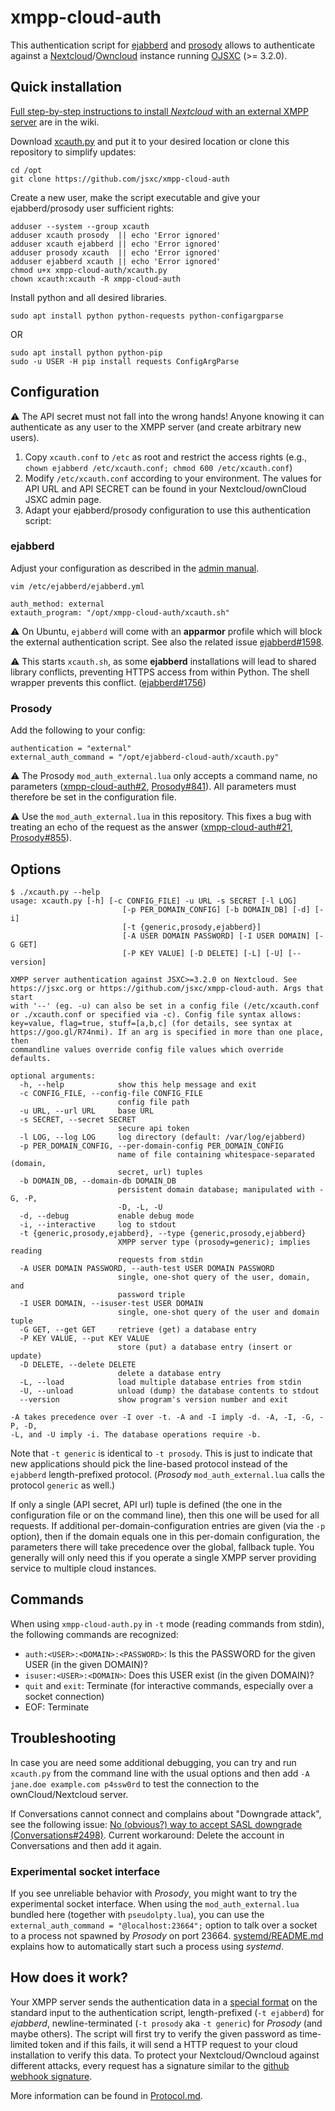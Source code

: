 # xmpp-cloud-auth

This authentication script for [ejabberd](https://www.ejabberd.im) and [prosody](https://prosody.im) allows to authenticate against a
[Nextcloud](https://nextcloud.com)/[Owncloud](https://owncloud.org) instance running [OJSXC](https://www.jsxc.org) (>= 3.2.0).


## Quick installation
[Full step-by-step instructions to install *Nextcloud* with an external XMPP server](https://github.com/jsxc/xmpp-cloud-auth/wiki/) are in the wiki.

Download [xcauth.py](https://raw.githubusercontent.com/jsxc/xmpp-cloud-auth/master/xcauth.py) and
put it to your desired location or clone this repository to simplify updates:
```
cd /opt
git clone https://github.com/jsxc/xmpp-cloud-auth
```

Create a new user, make the script executable and give your ejabberd/prosody user sufficient rights:
```
adduser --system --group xcauth
adduser xcauth prosody  || echo 'Error ignored'
adduser xcauth ejabberd || echo 'Error ignored'
adduser prosody xcauth  || echo 'Error ignored'
adduser ejabberd xcauth || echo 'Error ignored'
chmod u+x xmpp-cloud-auth/xcauth.py
chown xcauth:xcauth -R xmpp-cloud-auth
```

Install python and all desired libraries.
```
sudo apt install python python-requests python-configargparse
```
OR
```
sudo apt install python python-pip
sudo -u USER -H pip install requests ConfigArgParse
```

## Configuration

:warning: The API secret must not fall into the wrong hands!
Anyone knowing it can authenticate as any user to the XMPP server
(and create arbitrary new users).

1. Copy `xcauth.conf` to `/etc` as root and restrict the access rights
   (e.g., `chown ejabberd /etc/xcauth.conf; chmod 600 /etc/xcauth.conf`)
1. Modify `/etc/xcauth.conf` according to your environment. The values for 
   API URL and API SECRET can be found in your Nextcloud/ownCloud JSXC admin page.
1. Adapt your ejabberd/prosody configuration to use this authentication script:

### ejabberd
Adjust your configuration as described in the [admin manual](https://docs.ejabberd.im/admin/configuration/#external-script).
```
vim /etc/ejabberd/ejabberd.yml

auth_method: external
extauth_program: "/opt/xmpp-cloud-auth/xcauth.sh"
```
:warning: On Ubuntu, `ejabberd` will come with an **apparmor** profile which will block the external authentication script.
See also the related issue [ejabberd#1598](https://github.com/processone/ejabberd/issues/1598).

:warning: This starts `xcauth.sh`, as some **ejabberd** installations will lead to shared library conflicts,
preventing HTTPS access from within Python. The shell wrapper prevents this conflict.
([ejabberd#1756](https://github.com/processone/ejabberd/issues/1756))

### Prosody
Add the following to your config:
```
authentication = "external"
external_auth_command = "/opt/ejabberd-cloud-auth/xcauth.py"
```
:warning: The Prosody `mod_auth_external.lua` only accepts a command name, no parameters
([xmpp-cloud-auth#2](https://github.com/jsxc/xmpp-cloud-auth/issues/2), [Prosody#841](https://prosody.im/issues/issue/841)).
All parameters must therefore be set in the configuration file.

:warning: Use the `mod_auth_external.lua` in this repository.
This fixes a bug with treating an echo of the request as the answer
([xmpp-cloud-auth#21](https://github.com/jsxc/xmpp-cloud-auth/issues/21), [Prosody#855](https://prosody.im/issues/issue/855)).

## Options
```
$ ./xcauth.py --help
usage: xcauth.py [-h] [-c CONFIG_FILE] -u URL -s SECRET [-l LOG]
                         [-p PER_DOMAIN_CONFIG] [-b DOMAIN_DB] [-d] [-i]
                         [-t {generic,prosody,ejabberd}]
                         [-A USER DOMAIN PASSWORD] [-I USER DOMAIN] [-G GET]
                         [-P KEY VALUE] [-D DELETE] [-L] [-U] [--version]

XMPP server authentication against JSXC>=3.2.0 on Nextcloud. See
https://jsxc.org or https://github.com/jsxc/xmpp-cloud-auth. Args that start
with '--' (eg. -u) can also be set in a config file (/etc/xcauth.conf
or ./xcauth.conf or specified via -c). Config file syntax allows:
key=value, flag=true, stuff=[a,b,c] (for details, see syntax at
https://goo.gl/R74nmi). If an arg is specified in more than one place, then
commandline values override config file values which override defaults.

optional arguments:
  -h, --help            show this help message and exit
  -c CONFIG_FILE, --config-file CONFIG_FILE
                        config file path
  -u URL, --url URL     base URL
  -s SECRET, --secret SECRET
                        secure api token
  -l LOG, --log LOG     log directory (default: /var/log/ejabberd)
  -p PER_DOMAIN_CONFIG, --per-domain-config PER_DOMAIN_CONFIG
                        name of file containing whitespace-separated (domain,
                        secret, url) tuples
  -b DOMAIN_DB, --domain-db DOMAIN_DB
                        persistent domain database; manipulated with -G, -P,
                        -D, -L, -U
  -d, --debug           enable debug mode
  -i, --interactive     log to stdout
  -t {generic,prosody,ejabberd}, --type {generic,prosody,ejabberd}
                        XMPP server type (prosody=generic); implies reading
                        requests from stdin
  -A USER DOMAIN PASSWORD, --auth-test USER DOMAIN PASSWORD
                        single, one-shot query of the user, domain, and
                        password triple
  -I USER DOMAIN, --isuser-test USER DOMAIN
                        single, one-shot query of the user and domain tuple
  -G GET, --get GET     retrieve (get) a database entry
  -P KEY VALUE, --put KEY VALUE
                        store (put) a database entry (insert or update)
  -D DELETE, --delete DELETE
                        delete a database entry
  -L, --load            load multiple database entries from stdin
  -U, --unload          unload (dump) the database contents to stdout
  --version             show program's version number and exit

-A takes precedence over -I over -t. -A and -I imply -d. -A, -I, -G, -P, -D,
-L, and -U imply -i. The database operations require -b.
```

Note that `-t generic` is identical to `-t prosody`. This is just to indicate
that new applications should pick the line-based protocol instead of the `ejabberd`
length-prefixed protocol. (*Prosody* `mod_auth_external.lua` calls the protocol
`generic` as well.)

If only a single (API secret, API url) tuple is defined (the one in the configuration file or on the command line), then this one will be used for all requests.
If additional per-domain-configuration entries are given (via the `-p` option), then if the domain equals one in this per-domain configuration, the parameters
there will take precedence over the global, fallback tuple. You generally will only need this if you operate a single XMPP server providing service
to multiple cloud instances.

## Commands
When using `xmpp-cloud-auth.py` in `-t` mode (reading commands from stdin), the following commands are recognized:

* `auth:<USER>:<DOMAIN>:<PASSWORD>`: Is this the PASSWORD for the given USER (in the given DOMAIN)?
* `isuser:<USER>:<DOMAIN>`: Does this USER exist (in the given DOMAIN)?
* `quit` and `exit`: Terminate (for interactive commands, especially over a socket connection)
* EOF: Terminate


## Troubleshooting
In case you are need some additional debugging, you can try and run `xcauth.py` from the command line with the usual options and then add `-A jane.doe example.com p4ssw0rd` to test the connection to the ownCloud/Nextcloud server.

If Conversations cannot connect and complains about "Downgrade attack", see the following issue:
[No (obvious?) way to accept SASL downgrade (Conversations#2498)](https://github.com/siacs/Conversations/issues/2498).
Current workaround: Delete the account in Conversations and then add it again.

### Experimental socket interface

If you see unreliable behavior with *Prosody*, you might want to try the experimental socket interface.
When using the `mod_auth_external.lua` bundled here (together with `pseudolpty.lua`), you can use
the `external_auth_command = "@localhost:23664";` option to talk over a socket to a process not spawned
by *Prosody* on port 23664. [systemd/README.md](systemd/README.md) explains how to automatically start
such a process using *systemd*.

## How does it work?
Your XMPP server sends the authentication data in a [special format](https://www.ejabberd.im/files/doc/dev.html#htoc9) on the standard input to the authentication script, length-prefixed (`-t ejabberd`) for *ejabberd*, newline-terminated (`-t prosody` aka `-t generic`) for *Prosody* (and maybe others). The script will first try to verify the given password as time-limited token and if this fails, it will send a HTTP request to your cloud installation to verify this data. To protect your Nextcloud/Owncloud against different attacks, every request has a signature similar to the  [github webhook signature]( https://developer.github.com/webhooks/securing/).

More information can be found in [Protocol.md](Protocol.md).
